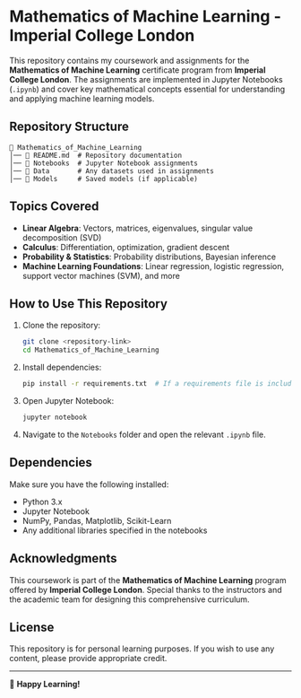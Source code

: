 # Mathematics of Machine Learning - Imperial College London

This repository contains my coursework and assignments for the **Mathematics of Machine Learning** certificate program from **Imperial College London**. The assignments are implemented in Jupyter Notebooks (`.ipynb`) and cover key mathematical concepts essential for understanding and applying machine learning models.

## Repository Structure

```
📂 Mathematics_of_Machine_Learning
│── 📄 README.md  # Repository documentation
│── 📁 Notebooks  # Jupyter Notebook assignments
│── 📁 Data       # Any datasets used in assignments
│── 📁 Models     # Saved models (if applicable)
```

## Topics Covered
- **Linear Algebra**: Vectors, matrices, eigenvalues, singular value decomposition (SVD)
- **Calculus**: Differentiation, optimization, gradient descent
- **Probability & Statistics**: Probability distributions, Bayesian inference
- **Machine Learning Foundations**: Linear regression, logistic regression, support vector machines (SVM), and more

## How to Use This Repository
1. Clone the repository:
   ```sh
   git clone <repository-link>
   cd Mathematics_of_Machine_Learning
   ```
2. Install dependencies:
   ```sh
   pip install -r requirements.txt  # If a requirements file is included
   ```
3. Open Jupyter Notebook:
   ```sh
   jupyter notebook
   ```
4. Navigate to the `Notebooks` folder and open the relevant `.ipynb` file.

## Dependencies
Make sure you have the following installed:
- Python 3.x
- Jupyter Notebook
- NumPy, Pandas, Matplotlib, Scikit-Learn
- Any additional libraries specified in the notebooks

## Acknowledgments
This coursework is part of the **Mathematics of Machine Learning** program offered by **Imperial College London**. Special thanks to the instructors and the academic team for designing this comprehensive curriculum.

## License
This repository is for personal learning purposes. If you wish to use any content, please provide appropriate credit.

---
🚀 **Happy Learning!**

